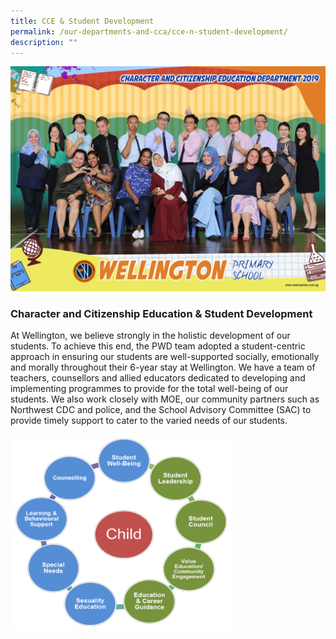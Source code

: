 ```yaml
---
title: CCE & Student Development
permalink: /our-departments-and-cca/cce-n-student-development/
description: ""
---
```

![](/images/character%20and%20citizenship%20education%20department%20i.png)

### Character and Citizenship Education & Student Development

At Wellington, we believe strongly in the holistic development of our students. To achieve this end, the PWD team adopted a student-centric approach in ensuring our students are well-supported socially, emotionally and morally throughout their 6-year stay at Wellington. We have a team of teachers, counsellors and allied educators dedicated to developing and implementing programmes to provide for the total well-being of our students. We also work closely with MOE, our community partners such as Northwest CDC and police, and the School Advisory Committee (SAC) to provide timely support to cater to the varied needs of our students. 

<img src="/images/pwb1.png" 
     style="width:70%">